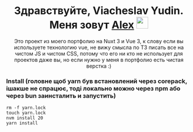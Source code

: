 <h1 align="center">Здравствуйте, Viacheslav Yudin. Меня зовут <a href="https://t.me/dictor_inc" target="_blank">Alex</a> 
<img src="https://github.com/blackcater/blackcater/raw/main/images/Hi.gif" height="32"/></h1>
<p align="center">Это проект из моего портфолио на Nuxt 3 и Vue 3, к слову если вы используете технологию vue, не вижу смысла по ТЗ писать все на чистом JS и чистом CSS, потому что его ни кто не использует для проектов даже вы, но если нужно у меня в портфолио есть чистая верстка :)</p>

### Install (головне щоб yarn був встановлений через corepack, ішакше не спрацює, тоді локально можно через npm або через bun заинсталить и запустить)

```
rm -f yarn.lock
touch yarn.lock
nvm install 20
yarn install
```
